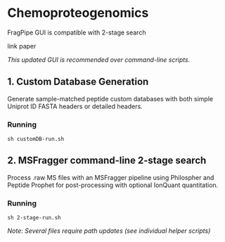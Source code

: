 # Chemoproteogenomics

FragPipe GUI is compatible with 2-stage search 

link paper

_This updated GUI is recommended over command-line scripts._



## 1. Custom Database Generation

Generate sample-matched peptide custom databases with both simple Uniprot ID FASTA headers or detailed headers.

### Running

`sh customDB-run.sh`

## 2. MSFragger command-line 2-stage search

Process .raw MS files with an MSFragger pipeline using Philospher and Peptide Prophet for post-processing with optional IonQuant quantitation.

### Running

`sh 2-stage-run.sh`
 
_Note: Several files require path updates (see individual helper scripts)_

